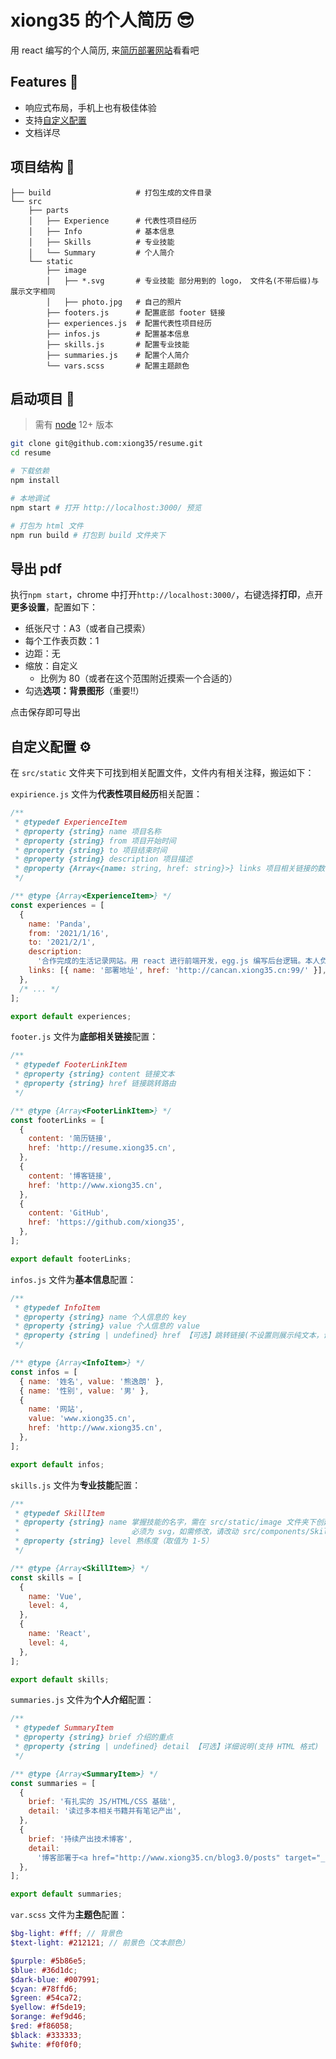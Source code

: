 # xiong35 的个人简历 😎

用 react 编写的个人简历, 来[简历部署网站](http://resume.xiong35.cn)看看吧

## Features 💎

- 响应式布局，手机上也有极佳体验
- 支持[自定义配置](#自定义配置)
- 文档详尽

## 项目结构 🎄

```text
├── build                   # 打包生成的文件目录
└── src
    ├── parts
    │   ├── Experience      # 代表性项目经历
    │   ├── Info            # 基本信息
    │   ├── Skills          # 专业技能
    │   └── Summary         # 个人简介
    └── static
        ├── image
        │   ├── *.svg       # 专业技能 部分用到的 logo， 文件名(不带后缀)与展示文字相同
        │   ├── photo.jpg   # 自己的照片
        ├── footers.js      # 配置底部 footer 链接
        ├── experiences.js  # 配置代表性项目经历
        ├── infos.js        # 配置基本信息
        ├── skills.js       # 配置专业技能
        ├── summaries.js    # 配置个人简介
        └── vars.scss       # 配置主题颜色
```

## 启动项目 🏁

> 需有 [node](https://nodejs.org/zh-cn/download/) 12+ 版本

```bash
git clone git@github.com:xiong35/resume.git
cd resume

# 下载依赖
npm install

# 本地调试
npm start # 打开 http://localhost:3000/ 预览

# 打包为 html 文件
npm run build # 打包到 build 文件夹下
```

## 导出 pdf

执行`npm start`，chrome 中打开`http://localhost:3000/`，右键选择**打印**，点开**更多设置**，配置如下：

- 纸张尺寸：A3（或者自己摸索）
- 每个工作表页数：1
- 边距：无
- 缩放：自定义
  - 比例为 80（或者在这个范围附近摸索一个合适的）
- 勾选**选项：背景图形**（重要‼️）

点击保存即可导出

## 自定义配置 ⚙️

在 `src/static` 文件夹下可找到相关配置文件，文件内有相关注释，搬运如下：

`expirience.js` 文件为**代表性项目经历**相关配置：

```js
/**
 * @typedef ExperienceItem
 * @property {string} name 项目名称
 * @property {string} from 项目开始时间
 * @property {string} to 项目结束时间
 * @property {string} description 项目描述
 * @property {Array<{name: string, href: string}>} links 项目相关链接的数组，name为名字，href为跳转链接
 */

/** @type {Array<ExperienceItem>} */
const experiences = [
  {
    name: 'Panda',
    from: '2021/1/16',
    to: '2021/2/1',
    description:
      '合作完成的生活记录网站。用 react 进行前端开发，egg.js 编写后台逻辑。本人负责编写后台逻辑和前端的三个界面。现部署在服务器上，持续使用并维护。',
    links: [{ name: '部署地址', href: 'http://cancan.xiong35.cn:99/' }],
  },
  /* ... */
];

export default experiences;
```

`footer.js` 文件为**底部相关链接**配置：

```js
/**
 * @typedef FooterLinkItem
 * @property {string} content 链接文本
 * @property {string} href 链接跳转路由
 */

/** @type {Array<FooterLinkItem>} */
const footerLinks = [
  {
    content: '简历链接',
    href: 'http://resume.xiong35.cn',
  },
  {
    content: '博客链接',
    href: 'http://www.xiong35.cn',
  },
  {
    content: 'GitHub',
    href: 'https://github.com/xiong35',
  },
];

export default footerLinks;
```

`infos.js` 文件为**基本信息**配置：

```js
/**
 * @typedef InfoItem
 * @property {string} name 个人信息的 key
 * @property {string} value 个人信息的 value
 * @property {string | undefined} href 【可选】跳转链接(不设置则展示纯文本，设置则展示链接)
 */

/** @type {Array<InfoItem>} */
const infos = [
  { name: '姓名', value: '熊逸朗' },
  { name: '性别', value: '男' },
  {
    name: '网站',
    value: 'www.xiong35.cn',
    href: 'http://www.xiong35.cn',
  },
];

export default infos;
```

`skills.js` 文件为**专业技能**配置：

```js
/**
 * @typedef SkillItem
 * @property {string} name 掌握技能的名字，需在 src/static/image 文件夹下创建**同名**的 svg 文件当作 icon\
 *                         必须为 svg，如需修改，请改动 src/components/SkillItem/index.jsx 文件，l26
 * @property {string} level 熟练度（取值为 1-5）
 */

/** @type {Array<SkillItem>} */
const skills = [
  {
    name: 'Vue',
    level: 4,
  },
  {
    name: 'React',
    level: 4,
  },
];

export default skills;
```

`summaries.js` 文件为**个人介绍**配置：

```js
/**
 * @typedef SummaryItem
 * @property {string} brief 介绍的重点
 * @property {string | undefined} detail 【可选】详细说明(支持 HTML 格式)
 */

/** @type {Array<SummaryItem>} */
const summaries = [
  {
    brief: '有扎实的 JS/HTML/CSS 基础',
    detail: '读过多本相关书籍并有笔记产出',
  },
  {
    brief: '持续产出技术博客',
    detail:
      '博客部署于<a href="http://www.xiong35.cn/blog3.0/posts" target="_blank" rel="noreferrer">此地址</a>',
  },
];

export default summaries;
```

`var.scss` 文件为**主题色**配置：

```scss
$bg-light: #fff; // 背景色
$text-light: #212121; // 前景色（文本颜色）

$purple: #5b86e5;
$blue: #36d1dc;
$dark-blue: #007991;
$cyan: #78ffd6;
$green: #54ca72;
$yellow: #f5de19;
$orange: #ef9d46;
$red: #f86058;
$black: #333333;
$white: #f0f0f0;
```
